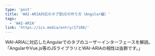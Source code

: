 ```yaml
---
type: 'post'
title: 'WAI-ARIA対応のタブ型UIの作り方（Angular編）'
tags:
  - 'WAI-ARIA'
link: 'https://ics.media/entry/17108/'
---
```

WAI-ARIAに対応したAngularでのタブのユーザーインターフェースを解説。「AngularやVue.js等のJSライブラリとWAI-ARIAの相性は抜群です。」